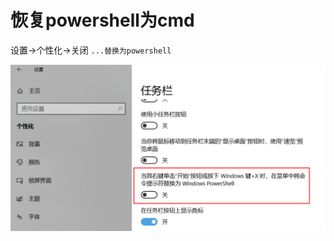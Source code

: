 # 恢复powershell为cmd

设置->个性化->关闭 `...替换为powershell`

![](assets/huifupowershellweicmd/2018-11-04-22-02-00.png)
